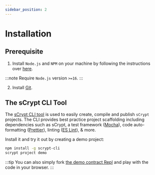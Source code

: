 ```yaml
---
sidebar_position: 2
---
```


# Installation

## Prerequisite

1. Install `Node.js` and `NPM` on your machine by following the instructions over [here](https://nodejs.org/en/download).

:::note
Require `Node.js` version `>=16`.
:::

2. Install [Git](https://git-scm.com/book/en/v2/Getting-Started-Installing-Git).

## The sCrypt CLI Tool

The [sCrypt CLI tool](https://github.com/sCrypt-Inc/scrypt-cli) is used to easily create, compile and publish `sCrypt` projects. The CLI provides best practice project scaffolding including dependencies such as sCrypt, a test framework ([Mocha](https://mochajs.org)), code auto-formatting ([Prettier](https://prettier.io)), linting ([ES Lint](https://eslint.org)), & more.

Install it and try it out by creating a demo project:
```sh
npm install -g scrypt-cli
scrypt project demo
```

:::tip
You can also simply fork [the demo contract Repl](https://replit.com/@msinkec/scryptTS-demo) and play with the code in your browser.
:::
